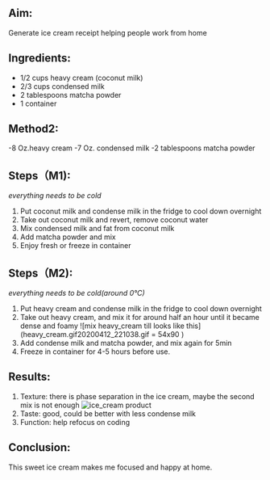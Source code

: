 ## Aim:
Generate ice cream receipt helping people work from home

## Ingredients:
 - 1/2 cups heavy cream (coconut milk) 
 - 2/3 cups condensed milk
 - 2 tablespoons matcha powder
 - 1 container
  
## Method2:
 -8 Oz.heavy cream
 -7 Oz. condensed milk
 -2 tablespoons matcha powder
  
## Steps（M1):
*everything needs to be cold*
1. Put coconut milk and condense milk in the fridge to cool down overnight
2. Take out coconut milk and revert, remove coconut water
3. Mix condensed milk and fat from coconut milk
4. Add matcha powder and mix 
5. Enjoy fresh or freeze in container

## Steps（M2):
*everything needs to be cold(around 0°C)*
1. Put heavy cream and condense milk in the fridge to cool down overnight
2. Take out heavy cream, and mix it for around half an hour until it became dense and foamy
![mix heavy_cream till looks like this](heavy_cream.gif20200412_221038.gif = 54x90 )
3. Add condense milk and matcha powder, and mix again for 5min
4. Freeze in container for 4-5 hours before use.

## Results:
1. Texture: there is phase separation in the ice cream, maybe the second mix is not enough
![ice_cream product](https://github.com/shuqin19/ice-cream/blob/master/ice%20cream.jpg)
2. Taste: good, could be better with less condense milk
3. Function: help refocus on coding


## Conclusion:
This sweet ice cream makes me focused and happy at home.
